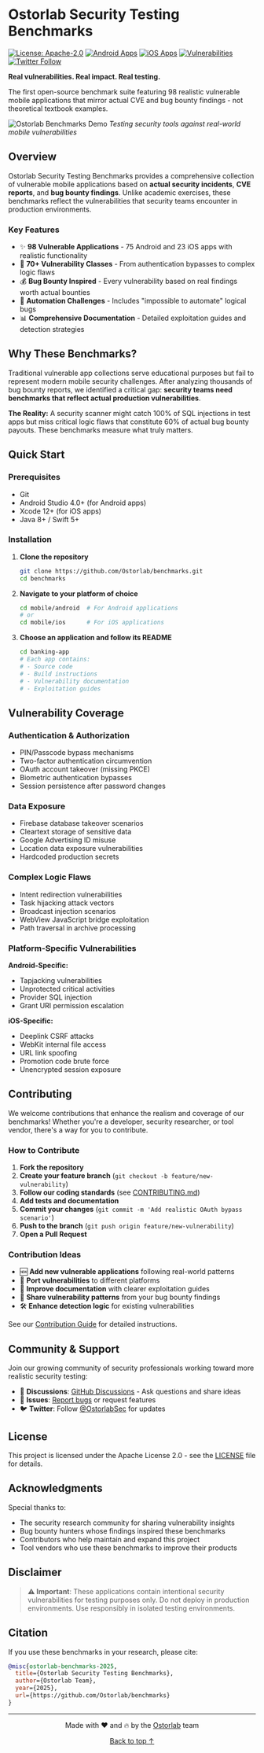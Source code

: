 # Ostorlab Security Testing Benchmarks

[![License: Apache-2.0](https://img.shields.io/badge/License-Apache%202.0-blue.svg)](LICENSE)
[![Android Apps](https://img.shields.io/badge/Android%20Apps-75-green.svg)](benchmarks/mobile/android)
[![iOS Apps](https://img.shields.io/badge/iOS%20Apps-23-blue.svg)](benchmarks/mobile/ios)
[![Vulnerabilities](https://img.shields.io/badge/Vulnerability%20Classes-70%2B-red.svg)](docs/vulnerabilities.md)
[![Twitter Follow](https://img.shields.io/twitter/follow/OstorlabSec?style=social)](https://twitter.com/OstorlabSec)

**Real vulnerabilities. Real impact. Real testing.**

The first open-source benchmark suite featuring 98 realistic vulnerable mobile applications that mirror actual CVE and bug bounty findings - not theoretical textbook examples.

![Ostorlab Benchmarks Demo](docs/images/benchmark-overview.gif)
*Testing security tools against real-world mobile vulnerabilities*

## **Overview**

Ostorlab Security Testing Benchmarks provides a comprehensive collection of vulnerable mobile applications based on **actual security incidents**, **CVE reports**, and **bug bounty findings**. Unlike academic exercises, these benchmarks reflect the vulnerabilities that security teams encounter in production environments.

### **Key Features**

- ✨ **98 Vulnerable Applications** - 75 Android and 23 iOS apps with realistic functionality
- 🎯 **70+ Vulnerability Classes** - From authentication bypasses to complex logic flaws
- 💰 **Bug Bounty Inspired** - Every vulnerability based on real findings worth actual bounties
- 🔧 **Automation Challenges** - Includes "impossible to automate" logical bugs
- 📊 **Comprehensive Documentation** - Detailed exploitation guides and detection strategies

## **Why These Benchmarks?**

Traditional vulnerable app collections serve educational purposes but fail to represent modern mobile security challenges. After analyzing thousands of bug bounty reports, we identified a critical gap: **security teams need benchmarks that reflect actual production vulnerabilities**.

**The Reality:** A security scanner might catch 100% of SQL injections in test apps but miss critical logic flaws that constitute 60% of actual bug bounty payouts. These benchmarks measure what truly matters.

## **Quick Start**

### **Prerequisites**

- Git
- Android Studio 4.0+ (for Android apps)
- Xcode 12+ (for iOS apps)
- Java 8+ / Swift 5+

### **Installation**

1. **Clone the repository**
   ```bash
   git clone https://github.com/Ostorlab/benchmarks.git
   cd benchmarks
   ```

2. **Navigate to your platform of choice**
   ```bash
   cd mobile/android  # For Android applications
   # or
   cd mobile/ios      # For iOS applications
   ```

3. **Choose an application and follow its README**
   ```bash
   cd banking-app
   # Each app contains:
   # - Source code
   # - Build instructions
   # - Vulnerability documentation
   # - Exploitation guides
   ```

## **Vulnerability Coverage**

### **Authentication & Authorization**
- PIN/Passcode bypass mechanisms
- Two-factor authentication circumvention
- OAuth account takeover (missing PKCE)
- Biometric authentication bypasses
- Session persistence after password changes

### **Data Exposure**
- Firebase database takeover scenarios
- Cleartext storage of sensitive data
- Google Advertising ID misuse
- Location data exposure vulnerabilities
- Hardcoded production secrets

### **Complex Logic Flaws**
- Intent redirection vulnerabilities
- Task hijacking attack vectors
- Broadcast injection scenarios
- WebView JavaScript bridge exploitation
- Path traversal in archive processing

### **Platform-Specific Vulnerabilities**

**Android-Specific:**
- Tapjacking vulnerabilities
- Unprotected critical activities
- Provider SQL injection
- Grant URI permission escalation

**iOS-Specific:**
- Deeplink CSRF attacks
- WebKit internal file access
- URL link spoofing
- Promotion code brute force
- Unencrypted session exposure

## **Contributing**

We welcome contributions that enhance the realism and coverage of our benchmarks! Whether you're a developer, security researcher, or tool vendor, there's a way for you to contribute.

### **How to Contribute**

1. **Fork the repository**
2. **Create your feature branch** (`git checkout -b feature/new-vulnerability`)
3. **Follow our coding standards** (see [CONTRIBUTING.md](CONTRIBUTING.md))
4. **Add tests and documentation**
5. **Commit your changes** (`git commit -m 'Add realistic OAuth bypass scenario'`)
6. **Push to the branch** (`git push origin feature/new-vulnerability`)
7. **Open a Pull Request**

### **Contribution Ideas**

- 🆕 **Add new vulnerable applications** following real-world patterns
- 🔄 **Port vulnerabilities** to different platforms
- 📝 **Improve documentation** with clearer exploitation guides
- 🧪 **Share vulnerability patterns** from your bug bounty findings
- 🛠️ **Enhance detection logic** for existing vulnerabilities

See our [Contribution Guide](CONTRIBUTING.md) for detailed instructions.

## **Community & Support**

Join our growing community of security professionals working toward more realistic security testing:

- 💬 **Discussions**: [GitHub Discussions](https://github.com/Ostorlab/benchmarks/discussions) - Ask questions and share ideas
- 🐛 **Issues**: [Report bugs](https://github.com/Ostorlab/benchmarks/issues) or request features
- 🐦 **Twitter**: Follow [@OstorlabSec](https://twitter.com/OstorlabSec) for updates

## **License**

This project is licensed under the Apache License 2.0 - see the [LICENSE](LICENSE) file for details.

## **Acknowledgments**

Special thanks to:
- The security research community for sharing vulnerability insights
- Bug bounty hunters whose findings inspired these benchmarks
- Contributors who help maintain and expand this project
- Tool vendors who use these benchmarks to improve their products

## **Disclaimer**

> **⚠️ Important**: These applications contain intentional security vulnerabilities for testing purposes only. Do not deploy in production environments. Use responsibly in isolated testing environments.

## **Citation**

If you use these benchmarks in your research, please cite:

```bibtex
@misc{ostorlab-benchmarks-2025,
  title={Ostorlab Security Testing Benchmarks},
  author={Ostorlab Team},
  year={2025},
  url={https://github.com/Ostorlab/benchmarks}
}
```

---

<p align="center">
  Made with ❤️ and 🔥 by the <a href="https://ostorlab.co">Ostorlab</a> team
</p>

<p align="center">
  <a href="#ostorlab-security-testing-benchmarks">Back to top ↑</a>
</p>
